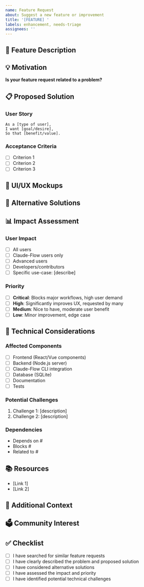 ```yaml
---
name: Feature Request
about: Suggest a new feature or improvement
title: '[FEATURE] '
labels: enhancement, needs-triage
assignees: ''
---
```


## 🚀 Feature Description

<!-- Décrivez clairement la fonctionnalité souhaitée -->

## 💡 Motivation

<!-- Pourquoi cette fonctionnalité est-elle nécessaire? Quel problème résout-elle? -->

**Is your feature request related to a problem?**
<!-- e.g., "I'm always frustrated when..." -->

## 📋 Proposed Solution

<!-- Décrivez comment vous imaginez cette fonctionnalité -->

### User Story

```
As a [type of user],
I want [goal/desire],
So that [benefit/value].
```

### Acceptance Criteria

- [ ] Criterion 1
- [ ] Criterion 2
- [ ] Criterion 3

## 🎨 UI/UX Mockups

<!-- Si applicable, ajoutez des mockups, wireframes ou sketches -->

## 🔄 Alternative Solutions

<!-- Décrivez les alternatives que vous avez considérées -->

## 📊 Impact Assessment

### User Impact

<!-- Qui bénéficierait de cette fonctionnalité? -->

- [ ] All users
- [ ] Claude-Flow users only
- [ ] Advanced users
- [ ] Developers/contributors
- [ ] Specific use-case: [describe]

### Priority

<!-- Selon vous, quelle est la priorité? -->

- [ ] **Critical**: Blocks major workflows, high user demand
- [ ] **High**: Significantly improves UX, requested by many
- [ ] **Medium**: Nice to have, moderate user benefit
- [ ] **Low**: Minor improvement, edge case

## 🔧 Technical Considerations

### Affected Components

<!-- Quels modules seraient impactés? -->

- [ ] Frontend (React/Vue components)
- [ ] Backend (Node.js server)
- [ ] Claude-Flow CLI integration
- [ ] Database (SQLite)
- [ ] Documentation
- [ ] Tests

### Potential Challenges

<!-- Identifiez les difficultés techniques potentielles -->

1. Challenge 1: [description]
2. Challenge 2: [description]

### Dependencies

<!-- Cette fonctionnalité dépend-elle d'autres features/issues? -->

- Depends on #
- Blocks #
- Related to #

## 📚 Resources

<!-- Liens vers des exemples, documentation, ou implémentations similaires -->

- [Link 1]
- [Link 2]

## 💬 Additional Context

<!-- Toute autre information pertinente -->

## 🗳️ Community Interest

<!-- Si vous êtes intéressé par cette feature, réagissez avec 👍 sur cette issue -->
<!-- Contributeurs: commentez si vous souhaitez implémenter cette feature -->

## ✅ Checklist

- [ ] I have searched for similar feature requests
- [ ] I have clearly described the problem and proposed solution
- [ ] I have considered alternative solutions
- [ ] I have assessed the impact and priority
- [ ] I have identified potential technical challenges

